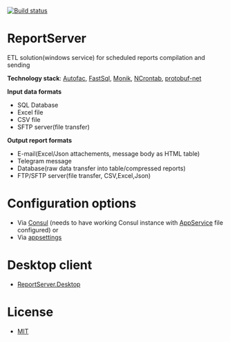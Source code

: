 [![Build status](https://ci.appveyor.com/api/projects/status/35gwill04wqfo53y/branch/master?svg=true)](https://ci.appveyor.com/project/MakArs/reportserver/branch/master)

# ReportServer
ETL solution(windows service) for scheduled reports compilation and sending

**Technology stack**: [Autofac](https://autofac.org), [FastSql](https://github.com/gerakul/FastSql), [Monik](https://github.com/Totopolis/monik), [NCrontab](https://github.com/atifaziz/NCrontab), [protobuf-net](https://github.com/protobuf-net/protobuf-net)

**Input data formats**
* SQL Database
* Excel file
* CSV file
* SFTP server(file transfer)

**Output report formats**
* E-mail(Excel/Json attachements, message body as HTML table)
* Telegram message
* Database(raw data transfer into table/compressed reports)
* FTP/SFTP server(file transfer, CSV,Excel,Json)

# Configuration options
* Via [Consul](https://github.com/MakArs/ReportServer/blob/master/ReportService/ReportService.Api/ConsulSettings.json) (needs to have working Consul instance with [AppService](https://github.com/MakArs/ReportServer/blob/master/ReportService/ReportService.Api/appsettings.json) file configured)
or
* Via [appsettings](https://github.com/MakArs/ReportServer/blob/master/ReportService/ReportService.Api/appsettings.json) 

# Desktop client
* [ReportServer.Desktop](https://github.com/MakArs/ReportServer.Desktop)

# License
* [MIT](https://github.com/MakArs/ReportServer.Desktop/blob/master/LICENSE)

